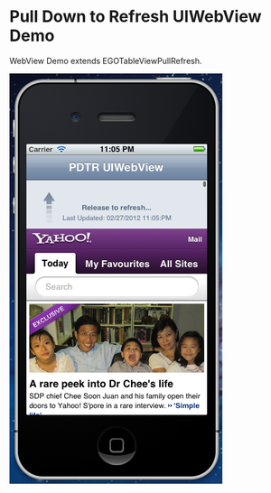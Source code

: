 # Pull Down to Refresh UIWebView Demo

WebView Demo extends EGOTableViewPullRefresh.

![](https://github.com/Atrac613/PullDownToRefreshUIWebView-iOS/raw/master/PullDownToRefreshUIWebView/ScreenShot.png)
